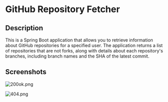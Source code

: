# GitHub Repository Fetcher

## Description

This is a Spring Boot application that allows you to retrieve information about GitHub repositories for a specified user. The application returns a list of repositories that are not forks, along with details about each repository's branches, including branch names and the SHA of the latest commit.

## Screenshots
![200ok.png](..%2F..%2FDownloads%2F200ok.png)

![404.png](..%2F..%2FDownloads%2F404.png)